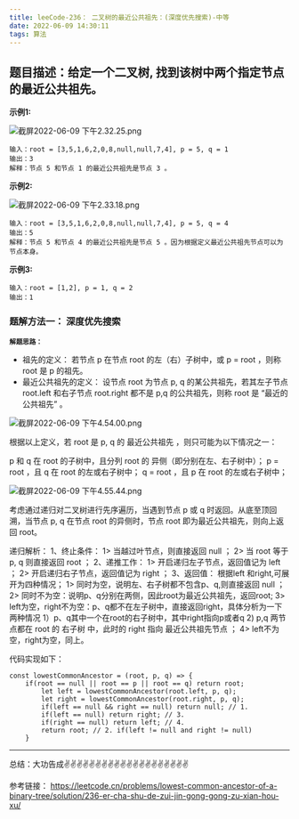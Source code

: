 ```yaml
---
title: leeCode-236： 二叉树的最近公共祖先：(深度优先搜索)-中等
date: 2022-06-09 14:30:11
tags: 算法
---
```

<meta name="referrer" content="no-referrer"/>

## 题目描述：给定一个二叉树, 找到该树中两个指定节点的最近公共祖先。


**示例1:**


![截屏2022-06-09 下午2.32.25.png](https://upload-images.jianshu.io/upload_images/11846892-a022a708d992b331.png?imageMogr2/auto-orient/strip%7CimageView2/2/w/1240)

```
输入：root = [3,5,1,6,2,0,8,null,null,7,4], p = 5, q = 1
输出：3
解释：节点 5 和节点 1 的最近公共祖先是节点 3 。
```
**示例2:**

![截屏2022-06-09 下午2.33.18.png](https://upload-images.jianshu.io/upload_images/11846892-13d621ec03b9c0ed.png?imageMogr2/auto-orient/strip%7CimageView2/2/w/1240)


```
输入：root = [3,5,1,6,2,0,8,null,null,7,4], p = 5, q = 4
输出：5
解释：节点 5 和节点 4 的最近公共祖先是节点 5 。因为根据定义最近公共祖先节点可以为节点本身。
```

**示例3:**
```
输入：root = [1,2], p = 1, q = 2
输出：1
```

### 题解方法一： 深度优先搜索

**`解题思路：`**
* 祖先的定义： 若节点 p 在节点 root 的左（右）子树中，或 p = root ，则称 root 是 p 的祖先。
* 最近公共祖先的定义： 设节点 root 为节点 p, q 的某公共祖先，若其左子节点 root.left 和右子节点 root.right 都不是 p,q 的公共祖先，则称 root 是 “最近的公共祖先” 。

![截屏2022-06-09 下午4.54.00.png](https://upload-images.jianshu.io/upload_images/11846892-b0a07182c9fbbe3c.png?imageMogr2/auto-orient/strip%7CimageView2/2/w/1240)

根据以上定义，若 root 是 p, q 的 最近公共祖先 ，则只可能为以下情况之一：

p 和 q 在 root 的子树中，且分列 root 的 异侧（即分别在左、右子树中）；
p = root ，且 q 在 root 的左或右子树中；
q = root ，且 p 在 root 的左或右子树中；


![截屏2022-06-09 下午4.55.44.png](https://upload-images.jianshu.io/upload_images/11846892-d09d6f30e34ca0d2.png?imageMogr2/auto-orient/strip%7CimageView2/2/w/1240)

考虑通过递归对二叉树进行先序遍历，当遇到节点 p 或 q 时返回。从底至顶回溯，当节点 p, q 在节点 root 的异侧时，节点 root 即为最近公共祖先，则向上返回 root。

递归解析：
1、终止条件：
    1> 当越过叶节点，则直接返回 null ；
    2> 当 root 等于 p, q 则直接返回 root ；
2、递推工作：
    1> 开启递归左子节点，返回值记为 left ；
    2> 开启递归右子节点，返回值记为 right ；
3、返回值： 根据left 和right,可展开为四种情况；
    1> 同时为空，说明左、右子树都不包含p、q,则直接返回 null ；
    2> 同时不为空：说明p、q分别在两侧，因此root为最近公共祖先，返回root;
    3> left为空，right不为空：p、q都不在左子树中，直接返回right，具体分析为一下两种情况
        1）p、q其中一个在root的右子树中，其中right指向p或者q
        2) p,q 两节点都在 root 的 右子树 中，此时的 right 指向 最近公共祖先节点 ；
    4> left不为空，right为空，同上。


代码实现如下：
```
const lowestCommonAncestor = (root, p, q) => {
    if(root == null || root == p || root == q) return root;
        let left = lowestCommonAncestor(root.left, p, q);
        let right = lowestCommonAncestor(root.right, p, q);
        if(left == null && right == null) return null; // 1.
        if(left == null) return right; // 3.
        if(right == null) return left; // 4.
        return root; // 2. if(left != null and right != null)
    }

```
 ---
总结：大功告成✌️✌️✌️✌️✌️✌️✌️✌️✌️✌️✌️✌️✌️✌️✌️✌️✌️✌️✌️✌️

参考链接：
https://leetcode.cn/problems/lowest-common-ancestor-of-a-binary-tree/solution/236-er-cha-shu-de-zui-jin-gong-gong-zu-xian-hou-xu/


